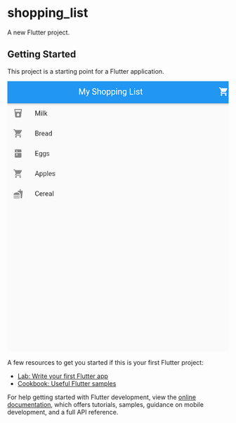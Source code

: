 # shopping_list

A new Flutter project.

## Getting Started

This project is a starting point for a Flutter application.

![Screenshot of the application](<images/Screenshot 2023-09-16 232419.png>)

A few resources to get you started if this is your first Flutter project:

- [Lab: Write your first Flutter app](https://docs.flutter.dev/get-started/codelab)
- [Cookbook: Useful Flutter samples](https://docs.flutter.dev/cookbook)

For help getting started with Flutter development, view the
[online documentation](https://docs.flutter.dev/), which offers tutorials,
samples, guidance on mobile development, and a full API reference.
